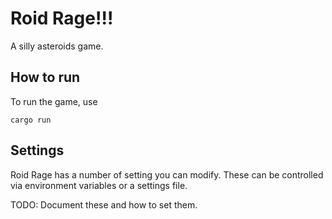 # Roid Rage!!!

A silly asteroids game.

## How to run

To run the game, use

```
cargo run
```

## Settings

Roid Rage has a number of setting you can modify. These can be controlled via environment variables
or a settings file.

TODO: Document these and how to set them.